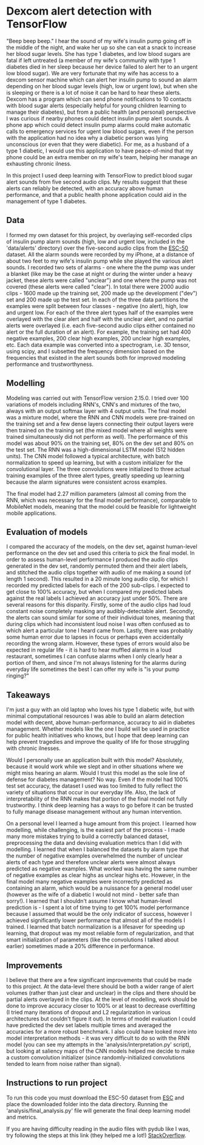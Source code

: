 
# Dexcom alert detection with TensorFlow

"Beep beep beep." I hear the sound of my wife's insulin pump going off in the middle of the night, and wake her up so she can eat a snack to increase her blood sugar levels. She has type 1 diabetes, and low blood sugars are fatal if left untreated (a member of my wife's community with type 1 diabetes died in her sleep because her device failed to alert her to an urgent low blood sugar). We are very fortunate that my wife has access to a dexcom sensor machine which can alert her insulin pump to sound an alarm depending on her blood sugar levels (high, low or urgent low), but when she is sleeping or there is a lot of noise it can be hard to hear these alerts. Dexcom has a program which can send phone notifications to 10 contacts with blood sugar alerts (especially helpful for young children learning to manage their diabetes), but from a public health (and personal) perspective I was curious if nearby phones could detect insulin pump alert sounds. A phone app which could detect insulin pump alarms could make automatic calls to emergency services for ugent low blood sugars, even if the person with the application had no idea why a diabetic person was lying unconscious (or even that they were diabetic). For me, as a husband of a type 1 diabetic, I would use this application to have peace-of-mind that my phone could be an extra member on my wife's team, helping her manage an exhausting chronic ilness.

In this project I used deep learning with TensorFlow to predict blood sugar alert sounds from five second audio clips. My results suggest that these alerts can reliably be detected, with an accuracy above human performance, and that a public health phone application could aid in the management of type 1 diabetes.

## Data

I formed my own dataset for this project, by overlaying self-recorded clips of insulin pump alarm sounds (high, low and urgent low, included in the 'data/alerts' directory) over the five-second audio clips from the [ESC-50](https://github.com/karolpiczak/ESC-50#download) dataset. All the alarm sounds were recorded by my iPhone, at a distance of about two feet to my wife's insulin pump while she played the various alert sounds. I recorded two sets of alarms - one where the the pump was under a blanket (like may be the case at night or during the winter under a heavy jacket, these alerts were called "unclear") and one where the pump was not covered (these alerts were called "clear"). In total there were 2000 audio clips - 1600 made up the training set, 200 made up the development ("dev") set and 200 made up the test set. In each of the three data partitions the examples were split between four classes - negative (no alert), high, low and urgent low. For each of the three alert types half of the examples were overlayed with the clear alert and half with the unclear alert, and no partial alerts were overlayed (i.e. each five-second audio clips either contained no alert or the full duration of an alert). For example, the training set had 400 negative examples, 200 clear high examples, 200 unclear high examples, etc. Each data example was converted into a spectrogram, i.e. 3D tensor, using scipy, and I subsetted the frequency dimension based on the frequencies that existed in the alert sounds both for improved modeling performance and trustworthyness.

## Modelling

Modeling was carried out with TensorFlow version 2.15.0. I tried over 100 variations of models including RNN's, CNN's and mixtures of the two, always with an output softmax layer with 4 output units. The final model was a mixture model, where the RNN and CNN models were pre-trained on the training set and a few dense layers connecting their output layers were then trained on the training set (the mixed model where all weights were trained simultaneously did not perform as well). The performance of this model was about 90% on the training set, 80% on the dev set and 80% on the test set. The RNN was a high-dimensional LSTM model (512 hidden units). The CNN model followed a typical architecture, with batch normalization to speed up learning, but with a custom initializer for the convolutional layer. The three convolutions were initialized to three actual training examples of the three alert types, greatly speeding up learning because the alarm signatures were consistent across examples.

The final model had 2.27 million parameters (almost all coming from the RNN, which was necessary for the final model performance), comparable to MobileNet models, meaning that the model could be feasible for lightweight mobile applications.

## Evaluation of models

I compared the accuracy of the models, on the dev set, against human-level performance on the dev set and used this criteria to pick the final model. In order to assess human-level performance I produced the audio clips generated in the dev set, randomly permuted them and their alert labels, and stitched the audio clips together with audio of me making a sound (of length 1 second). This resulted in a 20 minute long audio clip, for which I recorded my predicted labels for each of the 200 sub-clips. I expected to get close to 100% accuracy, but when I compared my predicted labels against the real labels I achieved an accuracy just under 50%. There are several reasons for this disparity. Firstly, some of the audio clips had loud constant noise completely masking any audibly-detectable alert. Secondly, the alerts can sound similar for some of their individual tones, meaning that during clips which had inconsistent loud noise I was often confused as to which alert a particular tone I heard came from. Lastly, there was probably some human error due to lapses in focus or perhaps even accidentally recording the wrong alarm. However, these types of errors would also be expected in regular life - it is hard to hear muffled alarms in a loud restaurant, sometimes I can confuse alarms when I only clearly hear a portion of them, and since I'm not always listening for the alarms during everyday life sometimes the best I can offer my wife is "is your pump ringing?"

## Takeaways

I'm just a guy with an old laptop who loves his type 1 diabetic wife, but with minimal computational resources I was able to build an alarm detection model with decent, above human-performance, accuracy to aid in diabetes management. Whether models like the one I build will be used in practice for public health initiatives who knows, but I hope that deep learning can help prevent tragedies and improve the quality of life for those struggling with chronic ilnesses. 

Would I personally use an application built with this model? Absolutely, because it would work while we slept and in other situations where we might miss hearing an alarm. Would I trust this model as the sole line of defense for diabetes management? No way. Even if the model had 100% test set accuracy, the dataset I used was too limited to fully reflect the variety of situations that occur in our everyday life. Also, the lack of interpretability of the RNN makes that portion of the final model not fully trustworthy. I think deep learning has a ways to go before it can be trusted to fully manage disease management without any human intervention.

On a personal level I learned a huge amount from this project. I learned how modelling, while challenging, is the easiest part of the process - I made many more mistakes trying to build a correctly balanced dataset, preprocessing the data and devising evaluation metrics than I did with modelling. I learned that when I balanced the datasets by alarm type that the number of negative examples overwhelmed the number of unclear alerts of each type and therefore unclear alerts were almost always predicted as negative examples. What worked was having the same number of negative examples as clear highs as unclear highs etc. However, in the final model many negative examples were incorrectly predicted as containing an alarm, which would be a nuissance for a general model user (however as the wife of a diabetic I would not mind - better safe than sorry!). I learned that I shouldn't assume I know what human-level prediction is - I spent a lot of time trying to get 100% model performance because I assumed that would be the only indicator of success, however I achieved significantly lower performance that almost all of the models I trained. I learned that batch normalization is a lifesaver for speeding up learning, that dropout was my most reliable form of regularization, and that smart initialization of parameters (like the convolutions I talked about earlier) sometimes made a 20% difference in performance.

## Improvements

I believe that there are a few significant improvements that could be made to this project. At the data-level there should be both a wider range of alert volumes (rather than just clear and unclear) in the clips and there should be partial alerts overlayed in the clips. At the level of modelling, work should be done to improve accuracy closer to 100% or at least to decrease overfitting (I tried many iterations of dropout and L2 regularization in various architectures but couldn't figure it out). In terms of model evaluation I could have predicted the dev set labels multiple times and averaged the accuracies for a more robust benchmark. I also could have looked more into model interpretation methods - it was very difficult to do so with the RNN model (you can see my attempts in the 'analysis/interpretation.py' script), but looking at saliency maps of the CNN models helped me decide to make a custom convolution initializer (since randomly-initialized convolutions tended to learn from noise rather than signal).

## Instructions to run project

To run this code you must download the ESC-50 dataset from 
[ESC](https://github.com/karolpiczak/ESC-50#download) and place the downloaded
folder into the data directory. Running the 'analysis/final_analysis.py' file will generate the final deep learning model and metrics.

If you are having difficulty reading in the audio files with pydub like I was, try following the steps at this link (they helped me a lot!) [StackOverflow](https://stackoverflow.com/questions/77110765/error-while-run-command-ffmpeg-library-not-loaded-opt-homebrew-opt-mbedtls-l).